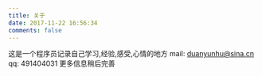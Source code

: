 ```yaml
---
title: 关于
date: 2017-11-22 16:56:34
comments: false
---
```

这是一个程序员记录自己学习,经验,感受,心情的地方
mail: duanyunhu@sina.cn
qq: 491404031
更多信息稍后完善